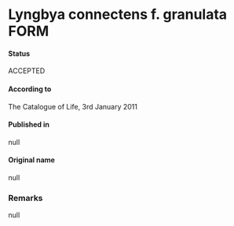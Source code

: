 # Lyngbya connectens f. granulata FORM

#### Status
ACCEPTED

#### According to
The Catalogue of Life, 3rd January 2011

#### Published in
null

#### Original name
null

### Remarks
null